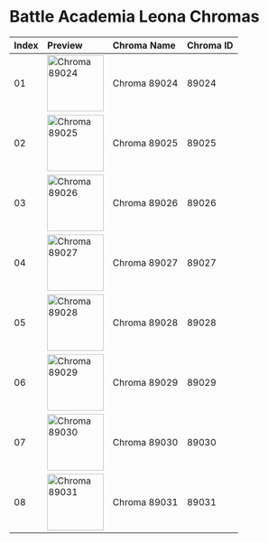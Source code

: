 # Battle Academia Leona Chromas

| Index | Preview | Chroma Name | Chroma ID |
|:---|:---|:---|:---|
| 01 | <img src='https://raw.communitydragon.org/latest/plugins/rcp-be-lol-game-data/global/default/v1/champion-chroma-images/89/89024.png' alt='Chroma 89024' width='100'> | Chroma 89024 | 89024 |
| 02 | <img src='https://raw.communitydragon.org/latest/plugins/rcp-be-lol-game-data/global/default/v1/champion-chroma-images/89/89025.png' alt='Chroma 89025' width='100'> | Chroma 89025 | 89025 |
| 03 | <img src='https://raw.communitydragon.org/latest/plugins/rcp-be-lol-game-data/global/default/v1/champion-chroma-images/89/89026.png' alt='Chroma 89026' width='100'> | Chroma 89026 | 89026 |
| 04 | <img src='https://raw.communitydragon.org/latest/plugins/rcp-be-lol-game-data/global/default/v1/champion-chroma-images/89/89027.png' alt='Chroma 89027' width='100'> | Chroma 89027 | 89027 |
| 05 | <img src='https://raw.communitydragon.org/latest/plugins/rcp-be-lol-game-data/global/default/v1/champion-chroma-images/89/89028.png' alt='Chroma 89028' width='100'> | Chroma 89028 | 89028 |
| 06 | <img src='https://raw.communitydragon.org/latest/plugins/rcp-be-lol-game-data/global/default/v1/champion-chroma-images/89/89029.png' alt='Chroma 89029' width='100'> | Chroma 89029 | 89029 |
| 07 | <img src='https://raw.communitydragon.org/latest/plugins/rcp-be-lol-game-data/global/default/v1/champion-chroma-images/89/89030.png' alt='Chroma 89030' width='100'> | Chroma 89030 | 89030 |
| 08 | <img src='https://raw.communitydragon.org/latest/plugins/rcp-be-lol-game-data/global/default/v1/champion-chroma-images/89/89031.png' alt='Chroma 89031' width='100'> | Chroma 89031 | 89031 |
